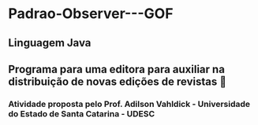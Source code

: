 # Padrao-Observer---GOF
## Linguagem Java

## Programa para uma editora para auxiliar na distribuição de novas edições de revistas :twisted_rightwards_arrows:

### Atividade proposta pelo Prof. Adilson Vahldick - Universidade do Estado de Santa Catarina - UDESC

